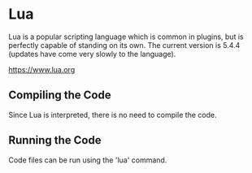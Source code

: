 # Lua
Lua is a popular scripting language which is common in plugins, but is perfectly capable of standing on its own. The current version is 5.4.4 (updates have come very slowly to the language).

https://www.lua.org

## Compiling the Code
Since Lua is interpreted, there is no need to compile the code.

## Running the Code
Code files can be run using the 'lua' command.